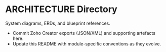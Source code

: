 # ARCHITECTURE Directory

System diagrams, ERDs, and blueprint references.

- Commit Zoho Creator exports (JSON/XML) and supporting artefacts here.
- Update this README with module-specific conventions as they evolve.
